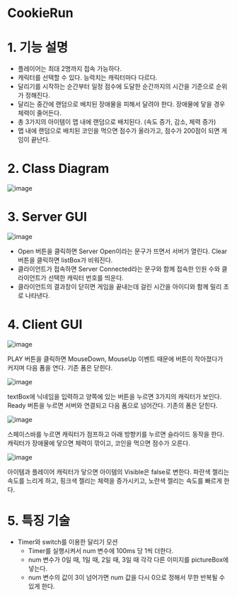 # CookieRun

# 1. 기능 설명
* 플레이어는 최대 2명까지 접속 가능하다.
* 캐릭터를 선택할 수 있다. 능력치는 캐릭터마다 다르다.
* 달리기를 시작하는 순간부터 일정 점수에 도달한 순간까지의 시간을 기준으로 순위가 정해진다.
* 달리는 중간에 랜덤으로 배치된 장애물을 피해서 달려야 한다. 장애물에 닿을 경우 체력이 줄어든다.
* 총 3가지의 아이템이 맵 내에 랜덤으로 배치된다. (속도 증가, 감소, 체력 증가)
* 맵 내에 랜덤으로 배치된 코인을 먹으면 점수가 올라가고, 점수가 200점이 되면 게임이 끝난다.

# 2. Class Diagram
![image](https://user-images.githubusercontent.com/76842423/155287470-e1e47495-51d8-40e3-b889-5f6e0cb41834.png)

# 3. Server GUI

![image](https://user-images.githubusercontent.com/76842423/155287956-c49a1cdf-aea2-48b0-8bec-17e1c86b243a.png)

* Open 버튼을 클릭하면 Server Open이라는 문구가 뜨면서 서버가 열린다. Clear 버튼을 클릭하면 listBox가 비워진다. 
* 클라이언트가 접속하면 Server Connected라는 문구와 함께 접속한 인원 수와 클라이언트가 선택한 캐릭터 번호를 띄운다.
* 클라이언트의 결과창이 닫히면 게임을 끝내는데 걸린 시간을 아이디와 함께 밀리 초로 나타낸다.

# 4. Client GUI

![image](https://user-images.githubusercontent.com/76842423/155288803-03d09785-7209-4817-8ea6-b74262d9eb89.png)

PLAY 버튼을 클릭하면 MouseDown, MouseUp 이벤트 때문에 버튼이 작아졌다가 커지며 다음 폼을 연다. 기존 폼은 닫힌다.

![image](https://user-images.githubusercontent.com/76842423/155288896-037503f4-5b4c-4559-99e9-81afef468683.png)

textBox에 닉네임을 입력하고 양쪽에 있는 버튼을 누르면 3가지의 캐릭터가 보인다. Ready 버튼을 누르면 서버와 연결되고 다음 폼으로 넘어간다. 기존의 폼은 닫힌다.

![image](https://user-images.githubusercontent.com/76842423/155288982-7e36bf2d-7170-4114-b8ad-434eb921ba8a.png)

스페이스바를 누르면 캐릭터가 점프하고 아래 방향키를 누르면 슬라이드 동작을 한다. 캐릭터가 장애물에 닿으면 체력이 깎이고, 코인을 먹으면 점수가 오른다.

![image](https://user-images.githubusercontent.com/76842423/155289070-511fd544-bde6-46f1-9074-b1daceb804a1.png)

아이템과 플레이어 캐릭터가 닿으면 아이템의 Visible은 false로 변한다. 파란색 젤리는 속도를 느리게 하고, 핑크색 젤리는 체력을 증가시키고, 노란색 젤리는 속도를 빠르게 한다.

# 5. 특징 기술

* Timer와 switch를 이용한 달리기 모션
  - Timer를 실행시켜서 num 변수에 100ms 당 1씩 더한다. 
  - num 변수가 0일 때, 1일 때, 2일 때, 3일 때 각각 다른 이미지를 pictureBox에 넣는다.
  - num 변수의 값이 3이 넘어가면 num 값을 다시 0으로 정해서 무한 반복될 수 있게 한다.




